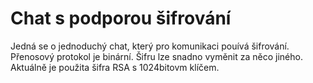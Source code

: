 # Chat s podporou šifrování

Jedná se o jednoduchý chat, který pro komunikaci pouívá šifrování.
Přenosový protokol je binární. Šifru lze snadno vyměnit za něco jiného.
Aktuálně je použita šifra RSA s 1024bitovm klíčem.
